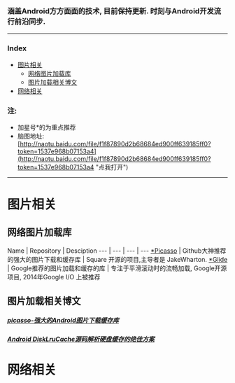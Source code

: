 
### 涵盖Android方方面面的技术, 目前保持更新. 时刻与Android开发流行前沿同步.

------------------------------------------------------

### Index  
* [图片相关](#图片相关)
    - [网络图片加载库](#网络图片加载库)
    - [图片加载相关博文](#图片加载相关博文)
* [网络相关](#网络相关)
    
### 注:
* 加星号*的为重点推荐
* 脑图地址: [http://naotu.baidu.com/file/f1f87890d2b68684ed900ff639185ff0?token=1537e968b07153a4](http://naotu.baidu.com/file/f1f87890d2b68684ed900ff639185ff0?token=1537e968b07153a4 "点我打开")

------------------------------------------------------
# 图片相关

## 网络图片加载库
Name | Repository | Desciption
--- | --- | --- | ---
[*Picasso](https://github.com/square/picasso) | Github大神推荐的强大的图片下载和缓存库 | Square 开源的项目,主导者是 JakeWharton.
[*Glide](https://github.com/bumptech/glide) | Google推荐的图片加载和缓存的库 | 专注于平滑滚动时的流畅加载, Google开源项目, 2014年Google I/O 上被推荐

## 图片加载相关博文
##### [picasso-强大的Android图片下载缓存库](http://www.jcodecraeer.com/a/anzhuokaifa/androidkaifa/2014/0731/1639.html)
##### [Android DiskLruCache源码解析硬盘缓存的绝佳方案](http://blog.csdn.net/lmj623565791/article/details/47251585)

# 网络相关